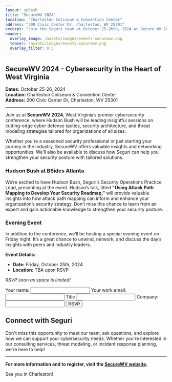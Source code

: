 ```yaml
---
layout: splash
title: "SecureWV 2024"
location: "Charleston Coliseum & Convention Center"
address: "200 Civic Center Dr, Charleston, WV 25301"
excerpt: "Join the Seguri team at October 25-26th, 2024 at Secure WV 2024"
header:
  overlay_image: /assets/images/events-securewv.png
  teaser: /assets/images/events-securewv.png
  overlay_filter: 0.5
---
```


## SecureWV 2024 - Cybersecurity in the Heart of West Virginia

**Dates:** October 25-26, 2024  
**Location:** Charleston Coliseum & Convention Center  
**Address:** 200 Civic Center Dr, Charleston, WV 25301

---

Join us at **SecureWV 2024**, West Virginia’s premier cybersecurity conference, where Hudson Bush will be leading insightful sessions on cutting-edge cyber defense tactics, security architecture, and threat modeling strategies tailored for organizations of all sizes. 

Whether you're a seasoned security professional or just starting your journey in the industry, SecureWV offers valuable insights and networking opportunities. We’ll also be available to discuss how Seguri can help you strengthen your security posture with tailored solutions.

### Hudson Bush at BSides Atlanta

We’re excited to have Hudson Bush, Seguri’s Security Operations Practice Lead, presenting at the event. Hudson’s talk, titled **"Using Attack Path Mapping to Develop Your Security Roadmap,"** will provide valuable insights into how attack path mapping can inform and enhance your organization’s security strategy. Don’t miss this chance to learn from an expert and gain actionable knowledge to strengthen your security posture.


### Evening Event

In addition to the conference, we’ll be hosting a special evening event on Friday night. It’s a great chance to unwind, network, and discuss the day’s insights with peers and industry leaders.

**Event Details:**

- **Date:** Friday, October 25th, 2024
- **Location:** TBA upon RSVP

*RSVP soon as space is limited!*

<form
  action="https://formspree.io/f/mpwalanr"
  method="POST"
>
  <label>
    Your name:
    <input type="name" name="name">
  </label>
  <label>
    Your work email:
    <input type="email" name="email">
  </label>
  <label>
    Title
    <input type="title" name="title">
  </label>
  <label>
    Company:
    <input type="company" name="company">
  </label>
  <!-- your other form fields go here -->
  <button type="submit">RSVP</button>
</form>

## Connect with Seguri

Don't miss this opportunity to meet our team, ask questions, and explore how we can support your cybersecurity needs. Whether you're interested in our consulting services, threat modeling, or incident response planning, we're here to help!

---

**For more information and to register, visit the [SecureWV website](https://securewv.com).**

See you in Charleston!
